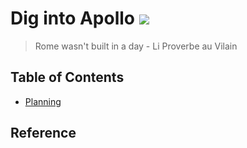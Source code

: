 # Dig into Apollo ![](https://img.shields.io/github/license/daohu527/Dig-into-Apollo.svg?style=popout)

> Rome wasn't built in a day               - Li Proverbe au Vilain

## Table of Contents
- [Planning](https://github.com/daohu527/Dig-into-Apollo/tree/master/planning)


## Reference
